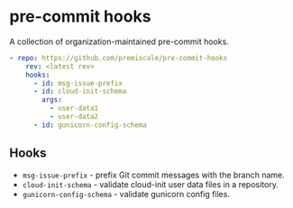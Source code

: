 # pre-commit hooks

A collection of organization-maintained pre-commit hooks.

```yaml
- repo: https://github.com/premiscale/pre-commit-hooks
    rev: <latest rev>
    hooks:
      - id: msg-issue-prefix
      - id: cloud-init-schema
        args:
          - user-data1
          - user-data2
      - id: gunicorn-config-schema
```

## Hooks

- `msg-issue-prefix` - prefix Git commit messages with the branch name.
- `cloud-init-schema` - validate cloud-init user data files in a repository.
- `gunicorn-config-schema` - validate gunicorn config files.